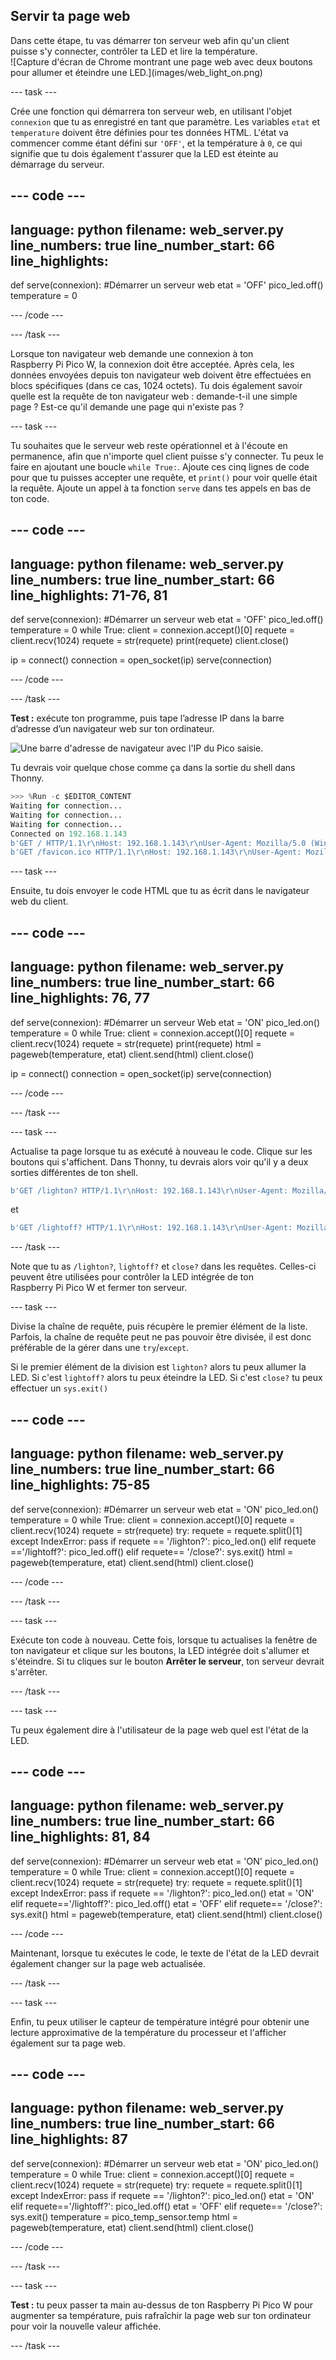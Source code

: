 ## Servir ta page web

<div style="display: flex; flex-wrap: wrap">
<div style="flex-basis: 200px; flex-grow: 1; margin-right: 15px;">
Dans cette étape, tu vas démarrer ton serveur web afin qu'un client puisse s'y connecter, contrôler ta LED et lire la température.
</div>
<div>
![Capture d'écran de Chrome montrant une page web avec deux boutons pour allumer et éteindre une LED.](images/web_light_on.png)
</div>
</div>

--- task ---

Crée une fonction qui démarrera ton serveur web, en utilisant l'objet `connexion` que tu as enregistré en tant que paramètre. Les variables `etat` et `temperature` doivent être définies pour tes données HTML. L'état va commencer comme étant défini sur `'OFF'`, et la température à `0`, ce qui signifie que tu dois également t'assurer que la LED est éteinte au démarrage du serveur.

--- code ---
---
language: python
filename: web_server.py
line_numbers: true
line_number_start: 66
line_highlights:
---
def serve(connexion):
    #Démarrer un serveur web
    etat = 'OFF'
    pico_led.off()
    temperature = 0

--- /code ---

--- /task ---

Lorsque ton navigateur web demande une connexion à ton Raspberry Pi Pico W, la connexion doit être acceptée. Après cela, les données envoyées depuis ton navigateur web doivent être effectuées en blocs spécifiques (dans ce cas, 1024 octets). Tu dois également savoir quelle est la requête de ton navigateur web : demande-t-il une simple page ? Est-ce qu'il demande une page qui n'existe pas ?

--- task ---

Tu souhaites que le serveur web reste opérationnel et à l'écoute en permanence, afin que n'importe quel client puisse s'y connecter. Tu peux le faire en ajoutant une boucle `while True:`. Ajoute ces cinq lignes de code pour que tu puisses accepter une requête, et `print()` pour voir quelle était la requête. Ajoute un appel à ta fonction `serve` dans tes appels en bas de ton code.

--- code ---
---
language: python
filename: web_server.py
line_numbers: true
line_number_start: 66
line_highlights: 71-76, 81
---
def serve(connexion):
    #Démarrer un serveur web
    etat = 'OFF'
    pico_led.off()
    temperature = 0
    while True:
        client = connexion.accept()[0]
        requete = client.recv(1024)
        requete = str(requete)
        print(requete)
        client.close()

ip = connect()
connection = open_socket(ip)
serve(connection)

--- /code ---

--- /task ---

**Test :** exécute ton programme, puis tape l’adresse IP dans la barre d’adresse d’un navigateur web sur ton ordinateur.

![Une barre d'adresse de navigateur avec l'IP du Pico saisie.](images/browser_ip.png)

Tu devrais voir quelque chose comme ça dans la sortie du shell dans Thonny.

```python
>>> %Run -c $EDITOR_CONTENT
Waiting for connection...
Waiting for connection...
Waiting for connection...
Connected on 192.168.1.143
b'GET / HTTP/1.1\r\nHost: 192.168.1.143\r\nUser-Agent: Mozilla/5.0 (Windows NT 10.0; Win64; x64; rv:101.0) Gecko/20100101 Firefox/101.0\r\nAccept: text/html,application/xhtml+xml,application/xml;q=0.9,image/avif,image/webp,*/*;q=0.8\r\nAccept-Language: en-GB,en;q=0.5\r\nAccept-Encoding: gzip, deflate\r\nConnection: keep-alive\r\nUpgrade-Insecure-Requests: 1\r\n\r\n'
b'GET /favicon.ico HTTP/1.1\r\nHost: 192.168.1.143\r\nUser-Agent: Mozilla/5.0 (Windows NT 10.0; Win64; x64; rv:101.0) Gecko/20100101 Firefox/101.0\r\nAccept: image/avif,image/webp,*/*\r\nAccept-Language: en-GB,en;q=0.5\r\nAccept-Encoding: gzip, deflate\r\nConnection: keep-alive\r\nReferer: http://192.168.1.143/\r\n\r\n'
```

--- task ---

Ensuite, tu dois envoyer le code HTML que tu as écrit dans le navigateur web du client.

--- code ---
---
language: python
filename: web_server.py
line_numbers: true
line_number_start: 66
line_highlights: 76, 77
---
def serve(connexion):
    #Démarrer un serveur Web
    etat = 'ON'
    pico_led.on()
    temperature = 0
    while True:
        client = connexion.accept()[0]
        requete = client.recv(1024)
        requete = str(requete)
        print(requete)
        html = pageweb(temperature, etat)
        client.send(html)
        client.close()

ip = connect()
connection = open_socket(ip)
serve(connection)

--- /code ---

--- /task ---

--- task ---

Actualise ta page lorsque tu as exécuté à nouveau le code. Clique sur les boutons qui s'affichent. Dans Thonny, tu devrais alors voir qu'il y a deux sorties différentes de ton shell.

```python
b'GET /lighton? HTTP/1.1\r\nHost: 192.168.1.143\r\nUser-Agent: Mozilla/5.0 (Windows NT 10.0; Win64; x64; rv:101.0) Gecko/20100101 Firefox/101.0\r\nAccept: text/html,application/xhtml+xml,application/xml;q=0.9,image/avif,image/webp,*/*;q=0.8\r\nAccept-Language: en-GB,en;q=0.5\r\nAccept-Encoding: gzip, deflate\r\nConnection: keep-alive\r\nReferer: http://192.168.1.143/\r\nUpgrade-Insecure-Requests: 1\r\n\r\n'
```

et

```python
b'GET /lightoff? HTTP/1.1\r\nHost: 192.168.1.143\r\nUser-Agent: Mozilla/5.0 (Windows NT 10.0; Win64; x64; rv:101.0) Gecko/20100101 Firefox/101.0\r\nAccept: text/html,application/xhtml+xml,application/xml;q=0.9,image/avif,image/webp,*/*;q=0.8\r\nAccept-Language: en-GB,en;q=0.5\r\nAccept-Encoding: gzip, deflate\r\nConnection: keep-alive\r\nReferer: http://192.168.1.143/lighton?\r\nUpgrade-Insecure-Requests: 1\r\n\r\n'
```

--- /task ---

Note que tu as `/lighton?`, `lightoff?` et `close?` dans les requêtes. Celles-ci peuvent être utilisées pour contrôler la LED intégrée de ton Raspberry Pi Pico W et fermer ton serveur.

--- task ---

Divise la chaîne de requête, puis récupère le premier élément de la liste. Parfois, la chaîne de requête peut ne pas pouvoir être divisée, il est donc préférable de la gérer dans une `try`/`except`.

Si le premier élément de la division est `lighton?` alors tu peux allumer la LED. Si c'est `lightoff?` alors tu peux éteindre la LED. Si c'est `close?` tu peux effectuer un `sys.exit()`

--- code ---
---
language: python
filename: web_server.py
line_numbers: true
line_number_start: 66
line_highlights: 75-85
---
def serve(connexion):
    #Démarrer un serveur web
    etat = 'ON'
    pico_led.on()
    temperature = 0
    while True:
        client = connexion.accept()[0]
        requete = client.recv(1024)
        requete = str(requete)
        try:
            requete = requete.split()[1]
        except IndexError:
            pass
        if requete == '/lighton?':
            pico_led.on()
        elif requete =='/lightoff?':
            pico_led.off()
        elif requete== '/close?':
            sys.exit()
        html = pageweb(temperature, etat)
        client.send(html)
        client.close()

--- /code ---

--- /task ---

--- task ---

Exécute ton code à nouveau. Cette fois, lorsque tu actualises la fenêtre de ton navigateur et clique sur les boutons, la LED intégrée doit s'allumer et s'éteindre. Si tu cliques sur le bouton **Arrêter le serveur**, ton serveur devrait s'arrêter.

--- /task ---

--- task ---

Tu peux également dire à l'utilisateur de la page web quel est l'état de la LED.

--- code ---
---
language: python
filename: web_server.py
line_numbers: true
line_number_start: 66
line_highlights: 81, 84
---
def serve(connexion):
    #Démarrer un serveur web
    etat = 'ON'
    pico_led.on()
    temperature = 0
    while True:
        client = connexion.accept()[0]
        requete = client.recv(1024)
        requete = str(requete)
        try:
            requete = requete.split()[1]
        except IndexError:
            pass
        if requete == '/lighton?':
            pico_led.on()
            etat = 'ON'
        elif requete=='/lightoff?':
            pico_led.off()
            etat = 'OFF'
        elif requete== '/close?':
            sys.exit()
        html = pageweb(temperature, etat)
        client.send(html)
        client.close()

--- /code ---

Maintenant, lorsque tu exécutes le code, le texte de l'état de la LED devrait également changer sur la page web actualisée.

--- /task ---

--- task ---

Enfin, tu peux utiliser le capteur de température intégré pour obtenir une lecture approximative de la température du processeur et l'afficher également sur ta page web.

--- code ---
---
language: python
filename: web_server.py
line_numbers: true
line_number_start: 66
line_highlights: 87
---
def serve(connexion):
    #Démarrer un serveur web
    etat = 'ON'
    pico_led.on()
    temperature = 0
    while True:
        client = connexion.accept()[0]
        requete = client.recv(1024)
        requete = str(requete)
        try:
            requete = requete.split()[1]
        except IndexError:
            pass
        if requete == '/lighton?':
            pico_led.on()
            etat = 'ON'
        elif requete=='/lightoff?':
            pico_led.off()
            etat = 'OFF'
        elif requete== '/close?':
            sys.exit()
        temperature = pico_temp_sensor.temp
        html = pageweb(temperature, etat)
        client.send(html)
        client.close()

--- /code ---

--- /task ---

--- task ---

**Test :** tu peux passer ta main au-dessus de ton Raspberry Pi Pico W pour augmenter sa température, puis rafraîchir la page web sur ton ordinateur pour voir la nouvelle valeur affichée.

--- /task ---

